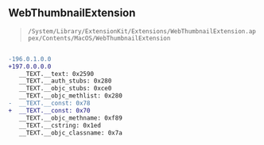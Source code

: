 ## WebThumbnailExtension

> `/System/Library/ExtensionKit/Extensions/WebThumbnailExtension.appex/Contents/MacOS/WebThumbnailExtension`

```diff

-196.0.1.0.0
+197.0.0.0.0
   __TEXT.__text: 0x2590
   __TEXT.__auth_stubs: 0x280
   __TEXT.__objc_stubs: 0xce0
   __TEXT.__objc_methlist: 0x280
-  __TEXT.__const: 0x78
+  __TEXT.__const: 0x70
   __TEXT.__objc_methname: 0xf89
   __TEXT.__cstring: 0x1ed
   __TEXT.__objc_classname: 0x7a

```
